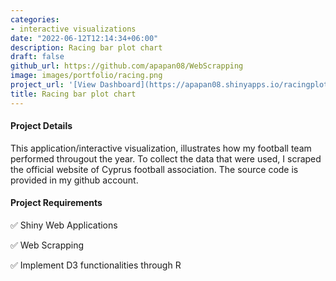 ```yaml
---
categories:
- interactive visualizations
date: "2022-06-12T12:14:34+06:00"
description: Racing bar plot chart
draft: false
github_url: https://github.com/apapan08/WebScrapping
image: images/portfolio/racing.png
project_url: '[View Dashboard](https://apapan08.shinyapps.io/racingplot/)'
title: Racing bar plot chart
---
```



#### Project Details

This application/interactive visualization, illustrates how my football team performed througout the year. To collect the data that were used, I scraped the official website of Cyprus football association. The source code is provided in my github account.

#### Project Requirements

✅ Shiny Web Applications

✅ Web Scrapping

✅ Implement D3 functionalities through R

